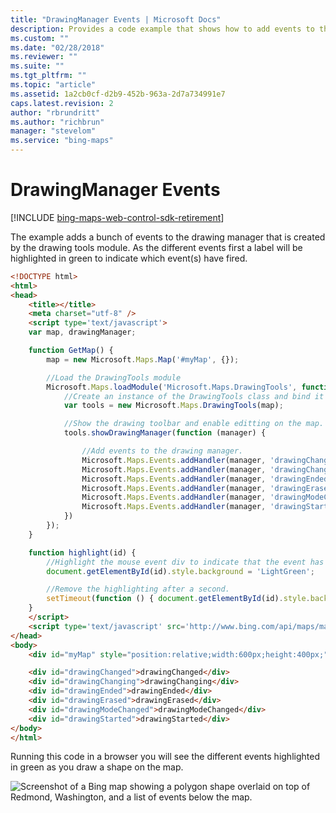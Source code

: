 ```yaml
---
title: "DrawingManager Events | Microsoft Docs"
description: Provides a code example that shows how to add events to the drawing manager that is created by the drawing tools module.
ms.custom: ""
ms.date: "02/28/2018"
ms.reviewer: ""
ms.suite: ""
ms.tgt_pltfrm: ""
ms.topic: "article"
ms.assetid: 1a2cb0cf-d2b9-452b-963a-2d7a734991e7
caps.latest.revision: 2
author: "rbrundritt"
ms.author: "richbrun"
manager: "stevelom"
ms.service: "bing-maps"
---
```


# DrawingManager Events

[!INCLUDE [bing-maps-web-control-sdk-retirement](../../../includes/bing-maps-web-control-sdk-retirement.md)]

The example adds a bunch of events to the drawing manager that is created by the drawing tools module. As the different events first a label will be highlighted in green to indicate which event(s) have fired.

```html
<!DOCTYPE html>
<html>
<head>
    <title></title>
    <meta charset="utf-8" />
	<script type='text/javascript'>
    var map, drawingManager;

    function GetMap() {
        map = new Microsoft.Maps.Map('#myMap', {});

        //Load the DrawingTools module
        Microsoft.Maps.loadModule('Microsoft.Maps.DrawingTools', function () {
            //Create an instance of the DrawingTools class and bind it to the map.
            var tools = new Microsoft.Maps.DrawingTools(map);

            //Show the drawing toolbar and enable editting on the map.
            tools.showDrawingManager(function (manager) {

                //Add events to the drawing manager.
                Microsoft.Maps.Events.addHandler(manager, 'drawingChanged', function () { highlight('drawingChanged'); });
                Microsoft.Maps.Events.addHandler(manager, 'drawingChanging', function () { highlight('drawingChanging'); });
                Microsoft.Maps.Events.addHandler(manager, 'drawingEnded', function () { highlight('drawingEnded'); });
                Microsoft.Maps.Events.addHandler(manager, 'drawingErased', function () { highlight('drawingErased'); });
                Microsoft.Maps.Events.addHandler(manager, 'drawingModeChanged', function () { highlight('drawingModeChanged'); });
                Microsoft.Maps.Events.addHandler(manager, 'drawingStarted', function () { highlight('drawingStarted'); });
            })
        });
    }

    function highlight(id) {
        //Highlight the mouse event div to indicate that the event has fired.
        document.getElementById(id).style.background = 'LightGreen';

        //Remove the highlighting after a second.
        setTimeout(function () { document.getElementById(id).style.background = 'white'; }, 1000);
    }
    </script>
    <script type='text/javascript' src='http://www.bing.com/api/maps/mapcontrol?callback=GetMap&key=[YOUR_BING_MAPS_KEY]' async defer></script>
</head>
<body>
    <div id="myMap" style="position:relative;width:600px;height:400px;"></div>

    <div id="drawingChanged">drawingChanged</div>
    <div id="drawingChanging">drawingChanging</div>
    <div id="drawingEnded">drawingEnded</div>
    <div id="drawingErased">drawingErased</div>
    <div id="drawingModeChanged">drawingModeChanged</div>
    <div id="drawingStarted">drawingStarted</div>
</body>
</html>
```

Running this code in a browser you will see the different events highlighted in green as you draw a shape on the map.

![Screenshot of a Bing map showing a polygon shape overlaid on top of Redmond, Washington, and a list of events below the map.](../../media/bmv8-drawingtoolseventsexample.png)